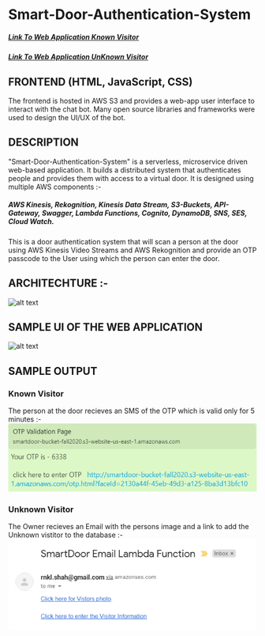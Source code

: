 # Smart-Door-Authentication-System
##### [Link To Web Application Known Visitor](http://smartdoorauthentication.s3-website-us-east-1.amazonaws.com/)
##### [Link To Web Application UnKnown Visitor](http://smartdoorauthentication.s3-website-us-east-1.amazonaws.com/VisitorInfo.html)


## FRONTEND (HTML, JavaScript, CSS)
The frontend is hosted in AWS S3 and provides a web-app user interface to interact with the chat bot. Many open source libraries and frameworks were used to design the UI/UX of the bot. 

## DESCRIPTION
"Smart-Door-Authentication-System" is a serverless, microservice driven web-based application. It builds a distributed system that authenticates people and provides them with access to a virtual door. It is designed using multiple AWS components :-
##### AWS Kinesis, Rekognition, Kinesis Data Stream, S3-Buckets, API-Gateway, Swagger, Lambda Functions, Cognito, DynamoDB, SNS, SES, Cloud Watch.

This is a door authentication system that will scan a person at the door using AWS Kinesis Video Streams and AWS Rekognition and provide an OTP passcode to the User using which the person can enter the door. 

## ARCHITECHTURE :- 
![alt text](https://github.com/maheshg23/Smart-Door-Authentication-System/blob/master/images/Architecture.png)


## SAMPLE UI OF THE WEB APPLICATION
![alt text](https://github.com/maheshg23/Smart-Door-Authentication-System/blob/master/images/ApplicationUI.jpg)


## SAMPLE OUTPUT 
### Known Visitor 
The person at the door recieves an SMS of the OTP which is valid only for 5 minutes :-  
![alt text](https://github.com/rinkal24/Smart-Door-Authentication-System/blob/master/images/KnownVisitor.png)

### Unknown Visitor
The Owner recieves an Email with the persons image and a link to add the Unknown vistitor to the database :-   
![alt text](https://github.com/rinkal24/Smart-Door-Authentication-System/blob/master/images/UnknownVisitor.png)
 


